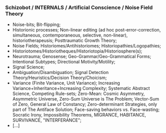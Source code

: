 ### Schizobot / INTERNALS / Artificial Conscience / Noise Field Theory
* Noise-bits; Bit-flipping;
* Historionic processes; Non-linear editing (ad hoc post-error-correction, simultaneous, contemporaneous, selective, non-linear), historiotherapeusis; Posttraumatic Growth Theory;
* Noise Fields; Historiomes/Antihistoriomes; Historiopathies/Logopathies;
* Historiotomes/Historiotheques/Historiotopia/Historiosphere(s);
* Neurotrauma; Genosense; Geo-Grammar/Geo-Grammatical Forms; Intentional Subtypes; Directional Motivity/Motility;
* Signal Science;
* Ambiguation/Disambiguation; Signal Detection Theory/Heuristics/Decision Theory/Choicism;
* Variance (Finite Variance, Unit Variance); Increasing Variance+Inheritance+Increasing Complexity; Systematic Abstract Science, Competing Rule-sets; Zero-Mean: Cosmic Asymmetry, Asymmetric Universe, Zero-Sum Universe is The Problem; Vector-Sum of Zero, General Law of Constancy; Zero-determinant Strategies, only part of The Antiface Solution; Face-saving behaviors vs. Face-wasting; Socratic Irony, Impossibility Theorems, MIGRANCE, HABITANCE, SURVIVANCE, "INTERFERANCE";
* [...]
